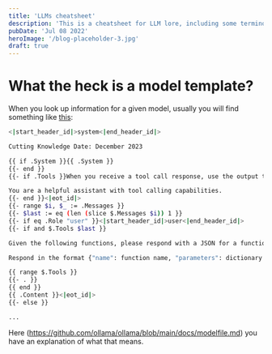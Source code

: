 ```yaml
---
title: 'LLMs cheatsheet'
description: 'This is a cheatsheet for LLM lore, including some terminology and information about LLMs'
pubDate: 'Jul 08 2022'
heroImage: '/blog-placeholder-3.jpg'
draft: true
---
```


# What the heck is a model template?

When you look up information for a given model, usually you will find something like [this](https://ollama.com/library/llama3.2/blobs/966de95ca8a6):

```bash
<|start_header_id|>system<|end_header_id|>

Cutting Knowledge Date: December 2023

{{ if .System }}{{ .System }}
{{- end }}
{{- if .Tools }}When you receive a tool call response, use the output to format an answer to the orginal user question.

You are a helpful assistant with tool calling capabilities.
{{- end }}<|eot_id|>
{{- range $i, $_ := .Messages }}
{{- $last := eq (len (slice $.Messages $i)) 1 }}
{{- if eq .Role "user" }}<|start_header_id|>user<|end_header_id|>
{{- if and $.Tools $last }}

Given the following functions, please respond with a JSON for a function call with its proper arguments that best answers the given prompt.

Respond in the format {"name": function name, "parameters": dictionary of argument name and its value}. Do not use variables.

{{ range $.Tools }}
{{- . }}
{{ end }}
{{ .Content }}<|eot_id|>
{{- else }}

...
```

Here (https://github.com/ollama/ollama/blob/main/docs/modelfile.md) you have an explanation of what that means.